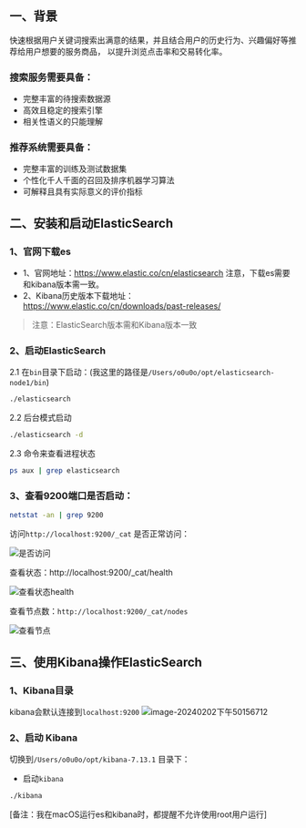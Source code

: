 ## 一、背景

快速根据用户关键词搜索出满意的结果，并且结合用户的历史行为、兴趣偏好等推荐给用户想要的服务商品，
以提升浏览点击率和交易转化率。

### 搜索服务需要具备：
- 完整丰富的待搜索数据源
- 高效且稳定的搜索引擎
- 相关性语义的只能理解

### 推荐系统需要具备：
- 完整丰富的训练及测试数据集
- 个性化千人千面的召回及排序机器学习算法
- 可解释且具有实际意义的评价指标 

## 二、安装和启动ElasticSearch

### 1、官网下载es

- 1、官网地址：https://www.elastic.co/cn/elasticsearch 注意，下载es需要和kibana版本需一致。
- 2、Kibana历史版本下载地址：https://www.elastic.co/cn/downloads/past-releases/

> 注意：ElasticSearch版本需和Kibana版本一致



### 2、启动ElasticSearch
2.1 在`bin`目录下启动：(我这里的路径是`/Users/o0u0o/opt/elasticsearch-node1/bin`)
```bash
./elasticsearch
```

2.2 后台模式启动
```bash
./elasticsearch -d
```

2.3 命令来查看进程状态
```bash
ps aux | grep elasticsearch
```


### 3、查看9200端口是否启动：
```bash
netstat -an | grep 9200
```
访问`http://localhost:9200/_cat` 是否正常访问：

![是否访问](https://p.ipic.vip/ewyyuq.png)

查看状态：http://localhost:9200/_cat/health

![查看状态health](https://p.ipic.vip/q9x8um.png)

查看节点数：`http://localhost:9200/_cat/nodes`

![查看节点](https://p.ipic.vip/fxy2gn.png)






## 三、使用Kibana操作ElasticSearch

### 1、Kibana目录
kibana会默认连接到`localhost:9200`
![image-20240202下午50156712](https://p.ipic.vip/n7mtd2.png)

### 2、启动 Kibana
切换到`/Users/o0u0o/opt/kibana-7.13.1` 目录下：

- 启动`kibana`
```bash
./kibana
```

[备注：我在macOS运行es和kibana时，都提醒不允许使用root用户运行]